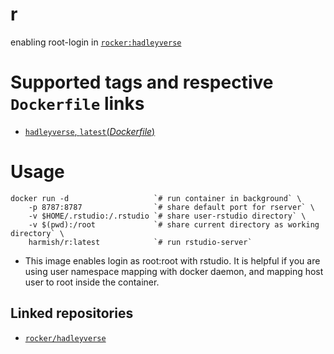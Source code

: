 # r

enabling root-login in [`rocker:hadleyverse`](https://hub.docker.com/r/rocker/hadleyverse/)

#  Supported tags and respective `Dockerfile` links

- [`hadleyverse`, `latest`(*Dockerfile*)](https://github.com/harmishhk/dockerfiles/blob/master/r/Dockerfile)

# Usage

```console
docker run -d                   `# run container in background` \
    -p 8787:8787                `# share default port for rserver` \
    -v $HOME/.rstudio:/.rstudio `# share user-rstudio directory` \
    -v $(pwd):/root             `# share current directory as working directory` \
    harmish/r:latest            `# run rstudio-server`
```

- This image enables login as root:root with rstudio. It is helpful if you are using user namespace mapping with docker daemon, and mapping host user to root inside the container.

## Linked repositories

- [`rocker/hadleyverse`](https://hub.docker.com/r/rocker/hadleyverse/)
